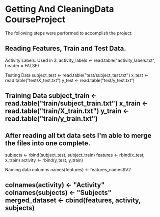 # Getting And CleaningData CourseProject

The following steps were performed to accomplish the project:

Reading Features, Train and Test Data.
--------------------------------------
Activity Labels. Used in 3.
activity_labels <- read.table("activity_labels.txt", header = FALSE)

Testing Data
subject_test <- read.table("test/subject_test.txt")
x_test <- read.table("test/X_test.txt")
y_test <- read.table("test/y_test.txt")

Training Data
subject_train <- read.table("train/subject_train.txt")
x_train <- read.table("train/X_train.txt")
y_train <- read.table("train/y_train.txt")
--------------------------------------

After reading all txt data sets I'm able to merge the files into one complete.
--------------------------------------
subjects <- rbind(subject_test, subject_train)
features <- rbind(x_test, x_train)
activity <- rbind(y_test, y_train)

Naming data columns
names(features) <- features_names$V2

colnames(activity) <- "Activity"
colnames(subjects) <- "Subjects"
merged_dataset <- cbind(features, activity, subjects)
--------------------------------------

